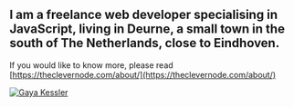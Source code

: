 ## I am a freelance web developer specialising in JavaScript, living in Deurne, a small town in the south of The Netherlands, close to Eindhoven.

If you would like to know more, please read [https://theclevernode.com/about/](https://theclevernode.com/about/)

[![Gaya Kessler](https://theclevernode.com/about/gaya-de-rips-stippelberg.jpg)](https://theclevernode.com/about/)
